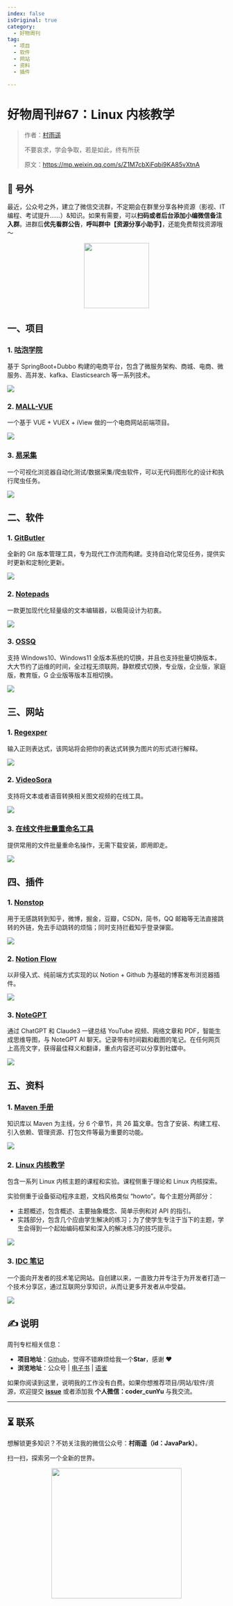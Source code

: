 ```yaml
---
index: false
isOriginal: true
category:
  - 好物周刊
tag:
  - 项目
  - 软件
  - 网站
  - 资料
  - 插件

---
```


# 好物周刊#67：Linux 内核教学

> 作者：[村雨遥](https://github.com/cunyu1943)
> 
> 不要哀求，学会争取，若是如此，终有所获
> 
> 原文：https://mp.weixin.qq.com/s/Z1M7cbXiFqbi9KA85vXtnA


## 🎈 号外 

最近，公众号之外，建立了微信交流群，不定期会在群里分享各种资源（影视、IT 编程、考试提升……）&知识。如果有需要，可以**扫码或者后台添加小编微信备注入群**。进群后**优先看群公告**，**呼叫群中【资源分享小助手】**，还能免费帮找资源哦～

<center>
<img src="/contact/wxgroup.jpg" width="150"> 
</center>

## 一、项目

### 1. [咕泡学院](https://github.com/2227324689/gpmall)

基于 SpringBoot+Dubbo 构建的电商平台，包含了微服务架构、商城、电商、微服务、高并发、kafka、Elasticsearch 等一系列技术。

![](assets/0727-0802/1722298091228-2703bfc0-a053-4ade-bbfc-a37950cd56bc.webp)

### 2. [MALL-VUE](https://github.com/PowerDos/Mall-Vue)

一个基于 VUE + VUEX + iView 做的一个电商网站前端项目。

![](assets/0727-0802/1722298156735-28011699-2bb5-4aae-bbed-3c190984921b.webp)

### 3. [易采集](https://github.com/NaiboWang/EasySpider)

一个可视化浏览器自动化测试/数据采集/爬虫软件，可以无代码图形化的设计和执行爬虫任务。

![](assets/0727-0802/1722298306336-c2184bb0-3f0f-4109-845d-df9cb892710a.webp)

## 二、软件

### 1. [GitButler](https://gitbutler.com/)

全新的 Git 版本管理工具，专为现代工作流而构建。支持自动化常见任务，提供实时更新和定制化更新。

![](assets/0727-0802/1722252781492-7b5aea2d-8fc0-4951-a59e-90a4ad36b8b5.webp)

### 2. [Notepads](https://www.notepadsapp.com/)

一款更加现代化轻量级的文本编辑器，以极简设计为初衷。

![](assets/0727-0802/1722298687280-822ac931-cc6a-4c81-9931-52b8b539a5e5.webp)

### 3. [OSSQ](https://ossq.cn/switching.html)

支持 Windows10、Windows11 全版本系统的切换，并且也支持批量切换版本，大大节约了运维的时间，全过程无须联网，静默模式切换，专业版，企业版，家庭版，教育版，G 企业版等版本互相切换。

![](assets/0727-0802/1722298931218-78b0c4dc-9fbf-4702-9104-b023d5530860.webp)

## 三、网站

### 1. [Regexper](https://regexper.com/)

输入正则表达式，该网站将会把你的表达式转换为图片的形式进行解释。

![](assets/0727-0802/1721692732811-c2e404cf-c4e1-43f2-b440-6e51d593a08e.webp)

### 2. [VideoSora](https://videosora.app/)

支持将文本或者语音转换相关图文视频的在线工具。

![](assets/0727-0802/1721693272194-9a2ca1a8-bf91-4ac1-943f-7fd1c4f7b702.webp)

### 3. [在线文件批量重命名工具](https://github.com/JasonGrass/rename)

提供常用的文件批量重命名操作，无需下载安装，即用即走。

![](assets/0727-0802/1722252813637-ed6c820f-5761-4bc5-9718-3f3ee83ff7c7.webp)

## 四、插件

### 1. [Nonstop](https://microsoftedge.microsoft.com/addons/detail/nonstop/ncjhljkmeagghpgekhdkaedcbippeaog?hl=zh-CN)

用于无感跳转到知乎，微博，掘金，豆瓣，CSDN，简书，QQ 邮箱等无法直接跳转的外链，免去手动跳转的烦恼；同时支持拦截知乎登录弹窗。

![](assets/0727-0802/1721692567034-d3c57a6b-f11e-4773-abbd-2204fa8387bc.webp)

### 2. [Notion Flow](https://chromewebstore.google.com/detail/notion-flow/mcabmofnikepdpecekdlildkmffpmokh)

以非侵入式、纯前端方式实现的以 Notion + Github 为基础的博客发布浏览器插件。

![](assets/0727-0802/1721693380840-41c97a3a-d7b6-4b04-be58-a7ba916fbc73.webp)

### 3. [NoteGPT](https://chromewebstore.google.com/detail/baecjmoceaobpnffgnlkloccenkoibbb)

通过 ChatGPT 和 Claude3 一键总结 YouTube 视频、网络文章和 PDF，智能生成思维导图，与 NoteGPT AI 聊天。记录带有时间戳和截图的笔记。在任何网页上高亮文字，获得最佳释义和翻译，重点内容还可以分享到社媒中。

![](assets/0727-0802/1722252983167-809a93f4-e7a4-4214-a04f-b0c82a09f315.webp)

## 五、资料

### 1. [Maven 手册](https://www.yuque.com/inuter/bc7ikc/ngeqot)

知识库以 Maven 为主线，分 6 个章节，共 26 篇文章。包含了安装、构建工程、引入依赖、管理资源、打包文件等最为重要的功能。

![](assets/0727-0802/1721692825328-3c4bc317-c86a-4de8-ac16-0c90bdac455d.webp)

### 2. [Linux 内核教学](https://linux-kernel-labs-zh.xyz)

包含一系列 Linux 内核主题的课程和实验。课程侧重于理论和 Linux 内核探索。

实验侧重于设备驱动程序主题，文档风格类似 “howto”。每个主题分两部分：

-   主题概述，包含概述、主要抽象概念、简单示例和对 API 的指引。
-   实践部分，包含几个应由学生解决的练习；为了使学生专注于当下的主题，学生会得到一个起始编码框架和深入的解决练习的技巧提示。

![](assets/0727-0802/1722297870412-64692edd-b64d-4335-864f-156e4fd3996c.webp)

### 3. [IDC 笔记](https://www.idcnote.com/)

一个面向开发者的技术笔记网站。自创建以来，一直致力并专注于为开发者打造一个技术分享区，通过互联网分享知识，从而让更多开发者从中受益。

![](assets/0727-0802/1722336750873-ff02ec59-e109-433c-a197-8031113293c9.webp)

## ✍️ 说明

周刊专栏相关信息：

- **项目地址**：[Github](https://github.com/cunyu1943/weekly)，觉得不错麻烦给我一个**Star**，感谢 ❤️
- **浏览地址**：公众号 | [电子书](https://cunyu1943.github.io/weekly) | [语雀](https://yuque.com/cunyu1943/weekly)

如果你阅读到这里，说明我的工作没有白费。如果你想推荐项目/网站/软件/资源，欢迎提交 **[issue](https://github.com/cunyu1943/weekly/issues)** 或者添加我 **个人微信：coder_cunYu** 与我交流。

---

## ⏳ 联系

想解锁更多知识？不妨关注我的微信公众号：**村雨遥（id：JavaPark）**。

扫一扫，探索另一个全新的世界。

<center>
<img src="/contact/contact.png" width="300">
</center>


